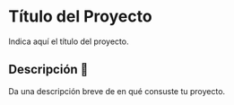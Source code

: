 # Título del Proyecto

Indica aquí el título del proyecto.

## Descripción 🚀

Da una descripción breve de en qué consuste tu proyecto.